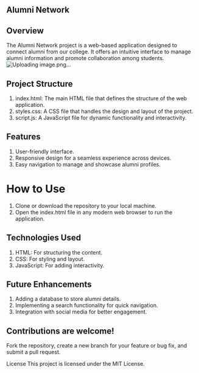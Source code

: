 ## Alumni Network ##

## Overview ##
The Alumni Network project is a web-based application designed to connect alumni from our college. It offers an intuitive interface to manage alumni information and promote collaboration among students.
![Uploading image.png…]()


## Project Structure ##
1. index.html: The main HTML file that defines the structure of the web application.
2. styles.css: A CSS file that handles the design and layout of the project.
3. script.js: A JavaScript file for dynamic functionality and interactivity.

## Features ##
 1. User-friendly interface.
 2. Responsive design for a seamless experience across devices.
 3. Easy navigation to manage and showcase alumni profiles.

# How to Use #
1. Clone or download the repository to your local machine.
2. Open the index.html file in any modern web browser to run the application.

## Technologies Used ##
1. HTML: For structuring the content.
2. CSS: For styling and layout.
3. JavaScript: For adding interactivity.

## Future Enhancements ##
1. Adding a database to store alumni details.
2. Implementing a search functionality for quick navigation.
3. Integration with social media for better engagement.

## Contributions are welcome!
Fork the repository, create a new branch for your feature or bug fix, and submit a pull request.

License
This project is licensed under the MIT License.
